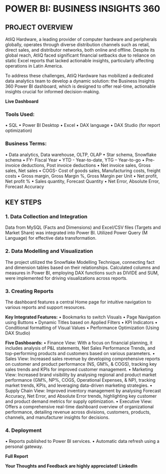 # POWER BI: BUSINESS INSIGHTS 360

## PROJECT OVERVIEW

AtliQ Hardware, a leading provider of computer hardware and peripherals globally, operates through diverse distribution channels such as retail, direct sales, and distributor networks, both online and offline. Despite its global reach, AtliQ faced significant financial setbacks due to reliance on static Excel reports that lacked actionable insights, particularly affecting operations in Latin America.

To address these challenges, AtliQ Hardware has mobilized a dedicated data analytics team to develop a dynamic solution: the Business Insights 360 Power BI dashboard, which is designed to offer real-time, actionable insights crucial for informed decision-making.

**Live Dashboard**

### Tools Used: 
•	SQL
•	Power BI Desktop
•	Excel
•	DAX language
•	DAX Studio (for report optimization)

### Business Terms:
•	Data analytics, Data warehouse, OLTP, OLAP 
•	Star schema, Snowflake schema
•	FY- Fiscal Year
•	YTD - Year-to-date, YTG – Year-to-go
•	Pre-invoice deductions, Post invoice deductions
•	Net invoice sales, Gross sales, Net sales
•	COGS- Cost of goods sales, Manufacturing costs, freight costs
•	Gross margin, Gross Margin %, Gross Margin per Unit
•	Net profit, Net profit %
•	Sales quantity, Forecast Quantity
•	Net Error, Absolute Error, Forecast Accuracy

## KEY STEPS

### 1. Data Collection and Integration
Data from MySQL (Facts and Dimensions) and Excel/CSV files (Targets and Market Share) was integrated into Power BI.
Utilized Power Query (M Language) for effective data transformation.

### 2. Data Modelling and Visualization
The project utilized the Snowflake Modelling Technique, connecting fact and dimension tables based on their relationships.
Calculated columns and measures in Power BI, employing DAX functions such as DIVIDE and SUM, were implemented for driving visualizations across reports.

### 3. Creating Reports
The dashboard features a central Home page for intuitive navigation to various reports and support resources. 

**Key Integrated Features:**
•	Bookmarks to switch Visuals
•	Page Navigation using Buttons 
•	Dynamic Titles based on Applied Filters 
•	KPI Indicators
•	Conditional formatting of Visual Values
•	Performance Optimization (Using DAX Studio)

**Five Dashboards:** 
•	Finance View: With a focus on financial planning, it includes analysis of P&L statements, Net Sales Performance Trends, and top-performing products and customers based on various parameters.
•	Sales View: Increased sales revenue by developing comprehensive reports on customer and product performance (NS, GM%, & COGS), tracking key sales trends and KPIs for improved customer management.
•	Marketing View: Increased brand visibility by analysing regional and product market performance (GM%, NP%, COGS, Operational Expenses, & NP), tracking market trends, KPIs, and leveraging data-driven marketing strategies.
•	Supply Chain View: Improved inventory management by analysing Forecast Accuracy, Net Error, and Absolute Error trends, highlighting key customer and product demand metrics for supply optimization.
•	Executive View: Offers a comprehensive real-time dashboard overview of organizational performance, detailing revenue across divisions, customers, products, channels, and manufacturer insights for decisions.

### 4. Deployment
•	Reports published to Power BI services. 
•	Automatic data refresh using a personal gateway.

**Full Report**

**Your Thoughts and Feedback are highly appreciated!**
**LinkedIn**
